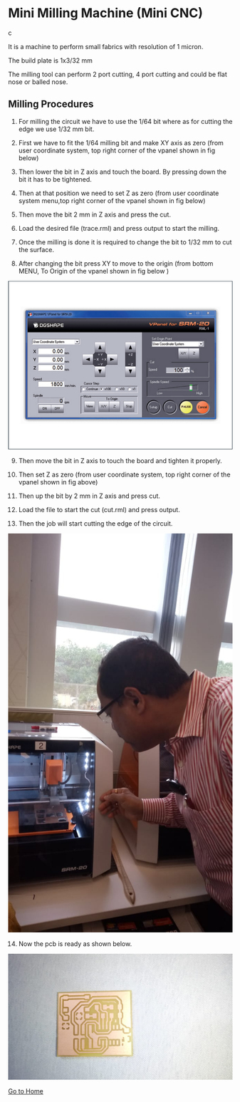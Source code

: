 # Mini Milling Machine (Mini CNC)

c

It is a machine to perform small fabrics with resolution of 1 micron.

The build plate is 1x3/32 mm 

The milling tool can perform 2 port cutting, 4 port cutting and could be flat nose or balled nose.

## Milling Procedures

1. For milling the circuit we have to use the 1/64 bit where as for cutting the edge we use 1/32 mm bit.

2. First we have to fit the 1/64 milling bit and make XY axis as zero (from user coordinate system, top right corner of the vpanel shown in fig below)

3. Then lower the bit in Z axis and touch the board. By pressing down the bit it has to be tightened.

4. Then at that position we need to set Z as zero (from user coordinate system menu,top right corner of the vpanel shown in fig below)

5. Then move the bit 2 mm in Z axis and press the cut.

6. Load the desired file (trace.rml) and press output to start the milling.

7. Once the milling is done it is required to change the bit to 1/32 mm to cut the surface.

8. After changing the bit press XY to move to the origin (from bottom MENU, To Origin of the vpanel shown in fig below )


![menu-srm20](img/vpanel-srm20.png)


9. Then move the bit in Z axis to touch the board and tighten it properly.

10. Then set Z as zero (from user coordinate system, top right corner of the vpanel shown in fig above)

11. Then up the bit by 2 mm in Z axis and press cut.

12. Load the file to start the cut (cut.rml) and press output.

13. Then the job will start cutting the edge of the circuit.



![pcb1](img/pcb-milling.jpeg)


14. Now the pcb is ready as shown below.



![pcb](img/pcb.jpeg)


[Go to Home](readme.md)
